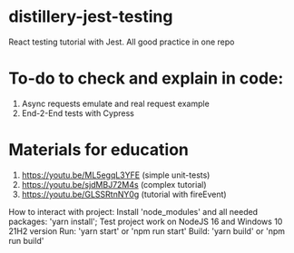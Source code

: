 # distillery-jest-testing
React testing tutorial with Jest. All good practice in one repo

# To-do to check and explain in code:
1. Async requests emulate and real request example
2. End-2-End tests with Cypress

# Materials for education
1. https://youtu.be/ML5egqL3YFE (simple unit-tests)
2. https://youtu.be/sjdMBJ72M4s (complex tutorial)
3. https://youtu.be/GLSSRtnNY0g (tutorial with fireEvent)

How to interact with project:
Install 'node_modules' and all needed packages: 'yarn install';
Test project work on NodeJS 16 and Windows 10 21H2 version
Run: 'yarn start' or 'npm run start'
Build: 'yarn build' or 'npm run build'